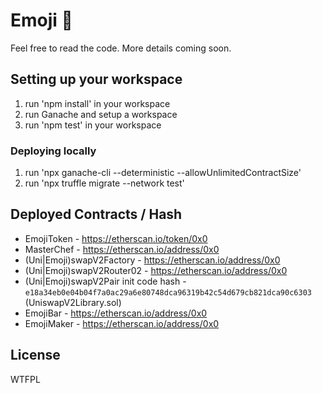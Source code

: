 # Emoji 🍣

Feel free to read the code. More details coming soon.

## Setting up your workspace

1. run 'npm install' in your workspace
2. run Ganache and setup a workspace
3. run 'npm test' in your workspace

### Deploying locally

1. run 'npx ganache-cli --deterministic --allowUnlimitedContractSize'
2. run 'npx truffle migrate --network test'

## Deployed Contracts / Hash

- EmojiToken - https://etherscan.io/token/0x0
- MasterChef - https://etherscan.io/address/0x0
- (Uni|Emoji)swapV2Factory - https://etherscan.io/address/0x0
- (Uni|Emoji)swapV2Router02 - https://etherscan.io/address/0x0
- (Uni|Emoji)swapV2Pair init code hash - `e18a34eb0e04b04f7a0ac29a6e80748dca96319b42c54d679cb821dca90c6303` (UniswapV2Library.sol)
- EmojiBar - https://etherscan.io/address/0x0
- EmojiMaker - https://etherscan.io/address/0x0

## License

WTFPL